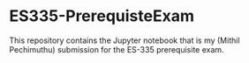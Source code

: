 # ES335-PrerequisteExam
This repository contains the Jupyter notebook that is my (Mithil Pechimuthu) submission for the ES-335 prerequisite exam.
